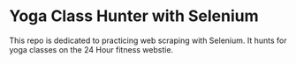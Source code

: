 # Yoga Class Hunter with Selenium


This repo is dedicated to practicing web scraping with Selenium. It hunts for yoga classes on the 24 Hour fitness webstie.